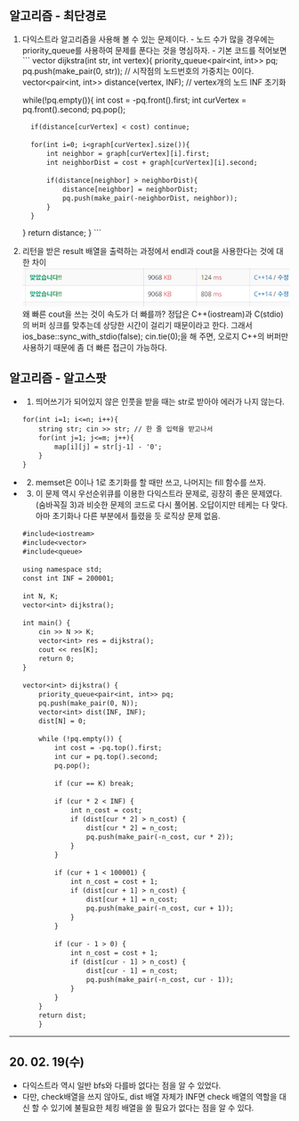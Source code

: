 ## 알고리즘 - 최단경로
   1. 다익스트라 알고리즘을 사용해 볼 수 있는 문제이다.
    - 노드 수가 많을 경우에는 priority_queue를 사용하여 문제를 푼다는 것을 명심하자.
    - 기본 코드를 적어보면
    ```
    vector<int> dijkstra(int str, int vertex){
        priority_queue<pair<int, int>> pq;
        pq.push(make_pair(0, str)); // 시작점의 노드번호의 가중치는 0이다.
        vector<pair<int, int>> distance(vertex, INF); // vertex개의 노드 INF 초기화
        
        while(!pq.empty()){
            int cost = -pq.front().first;
            int curVertex = pq.front().second;
            pq.pop();

            if(distance[curVertex] < cost) continue;

            for(int i=0; i<graph[curVertex].size()){
                int neighbor = graph[curVertex][i].first;
                int neighborDist = cost + graph[curVertex][i].second;

                if(distance[neighbor] > neighborDist){
                    distance[neighbor] = neighborDist;
                    pq.push(make_pair(-neighborDist, neighbor));
                }
            }
        }
        return distance;
    }
    ```
  2. 리턴을 받은 result 배열을 출력하는 과정에서 endl과 cout을 사용한다는 것에 대한 차이
   ![Alt text](./img/img_200219.png)
   왜 빠른 cout을 쓰는 것이 속도가 더 빠를까?
   정답은 C++(iostream)과 C(stdio)의 버퍼 싱크를 맞추는데 상당한 시간이 걸리기 때문이라고 한다. 그래서
   ios_base::sync_with_stdio(false); cin.tie(0);을 해 주면, 오로지 C++의 버퍼만 사용하기 때문에 좀 더 빠른 접근이 가능하다.

## 알고리즘 - 알고스팟
 - 1. 띄어쓰기가 되어있지 않은 인풋을 받을 때는 str로 받아야 에러가 나지 않는다.
    ```
    for(int i=1; i<=n; i++){
        string str; cin >> str; // 한 줄 입력을 받고나서
        for(int j=1; j<=m; j++){
            map[i][j] = str[j-1] - '0';
        }
    }
    ```
        
 - 2. memset은 0이나 1로 초기화를 할 때만 쓰고, 나머지는 fill 함수를 쓰자.
 - 3. 이 문제 역시 우선순위큐를 이용한 다익스트라 문제로, 굉장히 좋은 문제였다.
      (숨바꼭질 3)과 비슷한 문제의 코드로 다시 풀어봄.
      오답이지만 테케는 다 맞다. 아마 초기화나 다른 부분에서 틀렸을 듯 로직상 문제 없음.
    ```
    #include<iostream>
    #include<vector>
    #include<queue>

    using namespace std;
    const int INF = 200001;

    int N, K;
    vector<int> dijkstra();

    int main() {
        cin >> N >> K;
        vector<int> res = dijkstra();
        cout << res[K];
        return 0;
    }

    vector<int> dijkstra() {
        priority_queue<pair<int, int>> pq;
        pq.push(make_pair(0, N));
        vector<int> dist(INF, INF);
        dist[N] = 0;

        while (!pq.empty()) {
            int cost = -pq.top().first;
            int cur = pq.top().second;
            pq.pop();

            if (cur == K) break;

            if (cur * 2 < INF) {
                int n_cost = cost;
                if (dist[cur * 2] > n_cost) {
                    dist[cur * 2] = n_cost;
                    pq.push(make_pair(-n_cost, cur * 2));
                }
            }

            if (cur + 1 < 100001) {
                int n_cost = cost + 1;
                if (dist[cur + 1] > n_cost) {
                    dist[cur + 1] = n_cost;
                    pq.push(make_pair(-n_cost, cur + 1));
                }
            }

            if (cur - 1 > 0) {
                int n_cost = cost + 1;
                if (dist[cur - 1] > n_cost) {
                    dist[cur - 1] = n_cost;
                    pq.push(make_pair(-n_cost, cur - 1));
                }
            }
        }
        return dist;
        }
    ```
***
## 20. 02. 19(수)
 - 다익스트라 역시 일반 bfs와 다를바 없다는 점을 알 수 있었다.
 - 다만, check배열을 쓰지 않아도, dist 배열 자체가 INF면 check 배열의 역할을
   대신 할 수 있기에 불필요한 체킹 배열을 쓸 필요가 없다는 점을 알 수 있다.
